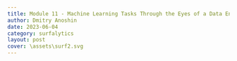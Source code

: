 ```yaml
---
title: Module 11 - Machine Learning Tasks Through the Eyes of a Data Engineer
author: Dmitry Anoshin 
date: 2023-06-04
category: surfalytics
layout: post
cover: \assets\surf2.svg
---
```

